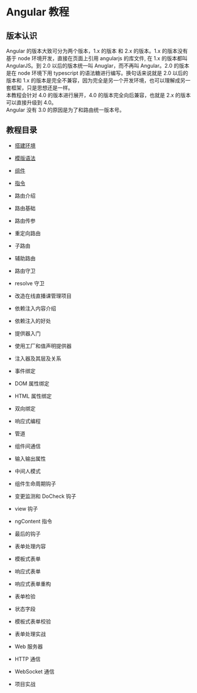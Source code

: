 # Angular 教程  
## 版本认识  
Angular 的版本大致可分为两个版本，1.x 的版本 和 2.x 的版本。1.x 的版本没有基于 node 环境开发，直接在页面上引用 angularjs 的库文件, 在 1.x 的版本都叫 AngularJS。到 2.0 以后的版本统一叫 Anuglar，而不再叫 Angular。2.0 的版本是在 node 环境下用 typescript 的语法糖进行编写。换句话来说就是 2.0 以后的版本和 1.x 的版本是完全不兼容，因为完全是另一个开发环境，也可以理解成另一套框架，只是思想还是一样。   
本教程会针对 4.0 的版本进行展开，4.0 的版本完全向后兼容，也就是 2.x 的版本可以直接升级到 4.0。  
Angular 没有 3.0 的原因是为了和路由统一版本号。

## 教程目录
- [搭建环境](https://github.com/dk-lan/angularjs-course/tree/master/Angular4/Environment)
- [模版语法](https://github.com/dk-lan/angularjs-course/tree/master/Angular4/TemplateSyntax)
- [组件](https://github.com/dk-lan/angularjs-course/tree/master/Angular4/Component)
- [指令](https://github.com/dk-lan/angularjs-course/tree/master/Angular4/Directive)

- 路由介绍
- 路由基础
- 路由传参
- 重定向路由
- 子路由
- 辅助路由
- 路由守卫
- resolve 守卫
- 改造在线直播课管理项目
- 依赖注入内容介绍
- 依赖注入的好处
- 提供器入门
- 使用工厂和值声明提供器
- 注入器及其层及关系
- 事件绑定
- DOM 属性绑定
- HTML 属性绑定
- 双向绑定
- 响应式编程
- 管道
- 组件间通信
- 输入输出属性
- 中间人模式
- 组件生命周期钩子
- 变更监测和 DoCheck 钩子
- view 钩子
- ngContent 指令
- 最后的钩子
- 表单处理内容
- 模板式表单
- 响应式表单
- 响应式表单重构
- 表单检验
- 状态字段
- 模板式表单校验
- 表单处理实战
- Web 服务器
- HTTP 通信
- WebSocket 通信
- 项目实战